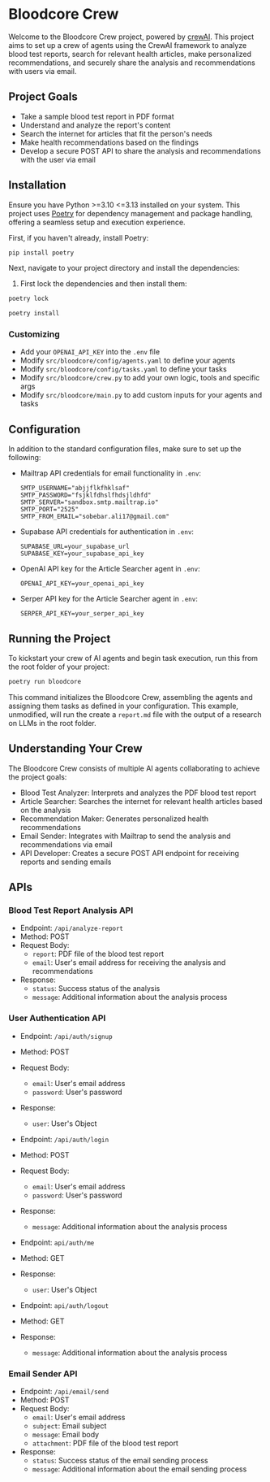 # Bloodcore Crew

Welcome to the Bloodcore Crew project, powered by [crewAI](https://crewai.com). This project aims to set up a crew of agents using the CrewAI framework to analyze blood test reports, search for relevant health articles, make personalized recommendations, and securely share the analysis and recommendations with users via email.

## Project Goals

- Take a sample blood test report in PDF format
- Understand and analyze the report's content
- Search the internet for articles that fit the person's needs
- Make health recommendations based on the findings
- Develop a secure POST API to share the analysis and recommendations with the user via email

## Installation

Ensure you have Python >=3.10 <=3.13 installed on your system. This project uses [Poetry](https://python-poetry.org/) for dependency management and package handling, offering a seamless setup and execution experience.

First, if you haven't already, install Poetry:

```bash
pip install poetry
```

Next, navigate to your project directory and install the dependencies:

1. First lock the dependencies and then install them:

```bash
poetry lock
```

```bash
poetry install
```

### Customizing

- Add your `OPENAI_API_KEY` into the `.env` file
- Modify `src/bloodcore/config/agents.yaml` to define your agents
- Modify `src/bloodcore/config/tasks.yaml` to define your tasks
- Modify `src/bloodcore/crew.py` to add your own logic, tools and specific args
- Modify `src/bloodcore/main.py` to add custom inputs for your agents and tasks

## Configuration

In addition to the standard configuration files, make sure to set up the following:

- Mailtrap API credentials for email functionality in `.env`:
  ```
  SMTP_USERNAME="abjjflkfhklsaf"
  SMTP_PASSWORD="fsjklfdhslfhdsjldhfd"
  SMTP_SERVER="sandbox.smtp.mailtrap.io"
  SMTP_PORT="2525"
  SMTP_FROM_EMAIL="sobebar.ali17@gmail.com"
  ```

- Supabase API credentials for authentication in `.env`:
  ```
  SUPABASE_URL=your_supabase_url
  SUPABASE_KEY=your_supabase_api_key
  ```

- OpenAI API key for the Article Searcher agent in `.env`:
  ```
  OPENAI_API_KEY=your_openai_api_key
  ```

- Serper API key for the Article Searcher agent in `.env`:
  ```
  SERPER_API_KEY=your_serper_api_key
  ```    

## Running the Project

To kickstart your crew of AI agents and begin task execution, run this from the root folder of your project:

```bash
poetry run bloodcore
```

This command initializes the Bloodcore Crew, assembling the agents and assigning them tasks as defined in your configuration. This example, unmodified, will run the create a `report.md` file with the output of a research on LLMs in the root folder.

## Understanding Your Crew

The Bloodcore Crew consists of multiple AI agents collaborating to achieve the project goals:

- Blood Test Analyzer: Interprets and analyzes the PDF blood test report
- Article Searcher: Searches the internet for relevant health articles based on the analysis
- Recommendation Maker: Generates personalized health recommendations
- Email Sender: Integrates with Mailtrap to send the analysis and recommendations via email
- API Developer: Creates a secure POST API endpoint for receiving reports and sending emails

## APIs

### Blood Test Report Analysis API

- Endpoint: `/api/analyze-report`
- Method: POST
- Request Body:
  - `report`: PDF file of the blood test report
  - `email`: User's email address for receiving the analysis and recommendations
- Response:
  - `status`: Success status of the analysis
  - `message`: Additional information about the analysis process

### User Authentication API

- Endpoint: `/api/auth/signup`
- Method: POST
- Request Body:
  - `email`: User's email address
  - `password`: User's password
- Response:
  - `user`: User's Object

- Endpoint: `/api/auth/login`
- Method: POST
- Request Body:
  - `email`: User's email address
  - `password`: User's password
- Response:
  - `message`: Additional information about the analysis process

- Endpoint: `api/auth/me`
- Method: GET
- Response:
  - `user`: User's Object

- Endpoint: `api/auth/logout`
- Method: GET
- Response:
  - `message`: Additional information about the analysis process  


### Email Sender API

- Endpoint: `/api/email/send`
- Method: POST
- Request Body:
  - `email`: User's email address
  - `subject`: Email subject
  - `message`: Email body
  - `attachment`: PDF file of the blood test report
- Response:
  - `status`: Success status of the email sending process
  - `message`: Additional information about the email sending process